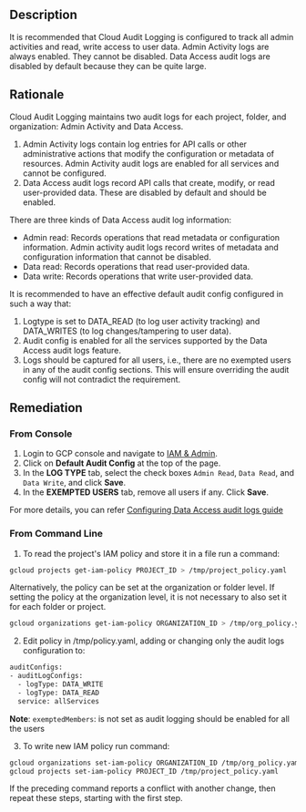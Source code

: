 ## Description

It is recommended that Cloud Audit Logging is configured to track all admin activities and read, write access to user data.
Admin Activity logs are always enabled. They cannot be disabled. Data Access audit logs are disabled by default because they can be quite large.

## Rationale

Cloud Audit Logging maintains two audit logs for each project, folder, and organization: Admin Activity and Data Access.

1. Admin Activity logs contain log entries for API calls or other administrative actions that modify the configuration or metadata of resources. Admin Activity audit logs are enabled for all services and cannot be configured.
2. Data Access audit logs record API calls that create, modify, or read user-provided data. These are disabled by default and should be enabled.

There are three kinds of Data Access audit log information:
   - Admin read: Records operations that read metadata or configuration information. Admin activity audit logs record writes of metadata and configuration information that cannot be disabled.
   - Data read: Records operations that read user-provided data.
   - Data write: Records operations that write user-provided data.

It is recommended to have an effective default audit config configured in such a way that:

1. Logtype is set to DATA_READ (to log user activity tracking) and DATA_WRITES (to log changes/tampering to user data).
2. Audit config is enabled for all the services supported by the Data Access audit logs feature.
3. Logs should be captured for all users, i.e., there are no exempted users in any of the audit config sections. This will ensure overriding the audit config will not contradict the requirement.

## Remediation

### From Console

1. Login to GCP console and navigate to [IAM & Admin](https://console.cloud.google.com/iam-admin/audit).
2. Click on **Default Audit Config** at the top of the page.
3. In the **LOG TYPE** tab, select the check boxes `Admin Read`, `Data Read`, and `Data Write`, and click **Save**.
4. In the **EXEMPTED USERS** tab, remove all users if any. Click **Save**.

For more details, you can refer [Configuring Data Access audit logs guide](https://cloud.google.com/logging/docs/audit/configure-data-access)

### From Command Line

1. To read the project's IAM policy and store it in a file run a command:

```bash
gcloud projects get-iam-policy PROJECT_ID > /tmp/project_policy.yaml
```
Alternatively, the policy can be set at the organization or folder level. If setting the policy at the organization level, it is not necessary to also set it for each folder or project.

```bash
gcloud organizations get-iam-policy ORGANIZATION_ID > /tmp/org_policy.yaml gcloud resource-manager folders get-iam-policy FOLDER_ID > /tmp/folder_policy.yaml
```
2. Edit policy in /tmp/policy.yaml, adding or changing only the audit logs configuration to:

```bash
auditConfigs:
- auditLogConfigs:
  - logType: DATA_WRITE
  - logType: DATA_READ
  service: allServices
```
**Note**: `exemptedMembers`: is not set as audit logging should be enabled for all the users

3. To write new IAM policy run command:

```bash
gcloud organizations set-iam-policy ORGANIZATION_ID /tmp/org_policy.yaml gcloud resource-manager folders set-iam-policy FOLDER_ID /tmp/folder_policy.yaml
gcloud projects set-iam-policy PROJECT_ID /tmp/project_policy.yaml
```
If the preceding command reports a conflict with another change, then repeat these steps, starting with the first step.
